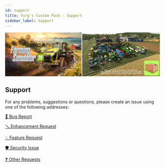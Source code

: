 ```yaml
---
id: support
title: Yurg's Custom Pack - Support
sidebar_label: Support
---
```

[![](modHeader.png)](modScreen.png)
## Support

For any problems, suggestions or questions, please create an issue using one of the following addresses:

[🐞 Bug Report](https://github.com/YurgFS/FS25_Yurg_Custom_Pack/issues/new?template=01-bug_report.yml)

[🪛 Enhancement Request](https://github.com/YurgFS/FS25_Yurg_Custom_Pack/issues/new?template=02-enhancement_request.yml)

[💡 Feature Request](https://github.com/YurgFS/FS25_Yurg_Custom_Pack/issues/new?template=03-feature_request.yml)

[🛡️ Security Issue](https://github.com/YurgFS/FS25_Yurg_Custom_Pack/security/policy)

[❓ Other Requests](https://github.com/YurgFS/FS25_Yurg_Custom_Pack/issues/new?template=04-other_requests.yml)
